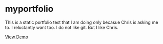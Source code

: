 # myportfolio
This is a static portfolio test that I am doing only becasue Chris is asking me to. I reluctantly want too. I do not like git. But I like Chris.

[View Demo](https://saitosan75.github.io/myportfolio/)
